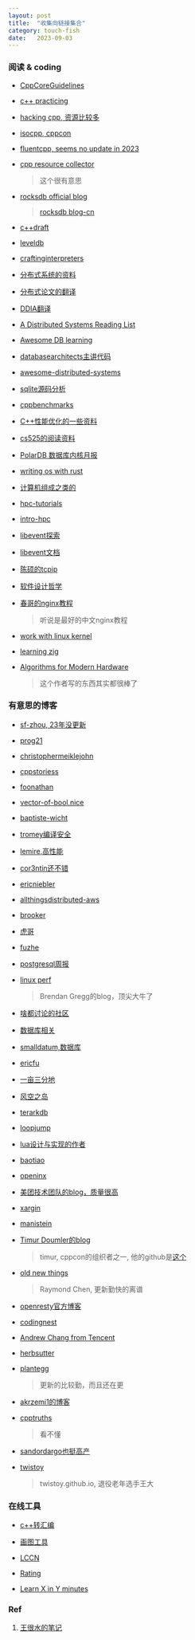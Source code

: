 ```yaml
---
layout: post
title:  "收集向链接集合"
category: touch-fish
date:   2023-09-03
---
```

### 阅读 & coding

+ [CppCoreGuidelines](https://isocpp.github.io/CppCoreGuidelines/)

+ [c++ practicing](https://github.com/practical-tutorials/project-based-learning#cc)

+ [hacking cpp, 资源比较多](https://hackingcpp.com/)

+ [isocpp, cppcon](https://isocpp.org/blog)

+ [fluentcpp, seems no update in 2023](https://www.fluentcpp.com/)

+ [cpp resource collector](https://github.com/MattPD/cpplinks)
  > 这个很有意思

+ [rocksdb official blog](https://rocksdb.org/blog/)
  > [rocksdb blog-cn](https://wanghenshui.github.io/rocksdb-doc-cn/)

+ [c++draft](https://eel.is/c++draft/)

+ [leveldb](https://dirtysalt.github.io/html/leveldb.html)

+ [craftinginterpreters](http://craftinginterpreters.com/contents.html)

+ [分布式系统的资料](https://github.com/ty4z2008/Qix/blob/master/ds.md)

+ [分布式论文的翻译](https://iswade.github.io/02_distributed_system_papers/)

+ [DDIA翻译](https://vonng.gitbooks.io/ddia-cn/content/ch1.html)

+ [A Distributed Systems Reading List](http://dancres.github.io/Pages/)

+ [Awesome DB learning](https://github.com/pingcap/awesome-database-learning)

+ [databasearchitects主讲代码](https://databasearchitects.blogspot.com/)

+ [awesome-distributed-systems](https://github.com/zhenlohuang/awesome-distributed-systems)

+ [sqlite源码分析](https://huili.github.io/)

+ [cppbenchmarks](https://cppbenchmarks.wordpress.com/)

+ [C++性能优化的一些资料](https://github.com/fenbf/AwesomePerfCpp)

+ [cs525的阅读资料](https://docs.google.com/document/d/1gWQ_Uk60zIH6PvP1P4NYzz4TvrKWGCnltySBxwkradM/edit#heading=h.k6znr7t8urvp)

+ [PolarDB 数据库内核月报](http://mysql.taobao.org/monthly/)

+ [writing os with rust](https://os.phil-opp.com/zh-CN/?continueFlag=a8d527efd3a093cc6ea538764e0296fc)

+ [计算机组成之类的](https://bob.cs.sonoma.edu/IntroCompOrg-x64/bookli1.html#x2-2000)

+ [hpc-tutorials](https://hpc-tutorials.llnl.gov/)

+ [intro-hpc](https://hpc.llnl.gov/documentation/tutorials/introduction-parallel-computing-tutorial)

+ [libevent探索](http://manistein.club/post/server/libevent/%E6%8E%A2%E7%B4%A2libevent%E5%86%85%E9%83%A8%E6%9C%BA%E5%88%B6/)

+ [libevent文档](https://libevent.org/libevent-book/)

+ [陈硕的tcpip](http://chenshuo.com/tcpip-study/)

+ [软件设计哲学](https://www.bookstack.cn/read/A-Philosophy-of-Software-Design-zh/README.md)

+ [春哥的nginx教程](http://openresty.org/download/agentzh-nginx-tutorials-zhcn.html)
  > 听说是最好的中文nginx教程

+ [work with linux kernel](https://www.kernel.org/doc/html/v4.10/process/howto.html)

+ [learning zig](https://zigcc.github.io/learning-zig/index.html)

+ [Algorithms for Modern Hardware](https://en.algorithmica.org/hpc/)
  > 这个作者写的东西其实都很棒了

### 有意思的博客

+ [sf-zhou, 23年没更新](https://sf-zhou.github.io/)

+ [prog21](https://prog21.dadgum.com/)

+ [christophermeiklejohn](https://christophermeiklejohn.com/)

+ [cppstoriess](https://www.cppstories.com/p/archive/)

+ [foonathan](https://www.foonathan.net/)

+ [vector-of-bool,nice](https://vector-of-bool.github.io/)

+ [baptiste-wicht](https://baptiste-wicht.com/)

+ [tromey编译安全](https://tromey.com/blog/)

+ [lemire,高性能](https://lemire.me/blog/)

+ [cor3ntin还不错](https://cor3ntin.github.io/)

+ [ericniebler](https://ericniebler.com/)

+ [allthingsdistributed-aws](https://www.allthingsdistributed.com/)

+ [brooker](https://brooker.co.za/blog/)

+ [虎哥](https://bohutang.me/)

+ [fuzhe](https://fuzhe1989.github.io/)

+ [postgresql周报](https://grantzhou.github.io/)

+ [linux perf](https://www.brendangregg.com/blog/)
  > Brendan Gregg的blog，顶尖大牛了

+ [啥都讨论的社区](https://lobste.rs/)

+ [数据库相关](http://databasearchitects.blogspot.com/)

+ [smalldatum,数据库](http://smalldatum.blogspot.com/)

+ [ericfu](https://ericfu.me/)

+ [一亩三分地](https://blog.k3fu.xyz/)

+ [风空之岛](https://blog.mwish.me/)

+ [terarkdb](https://nark.cc/)

+ [loopjump](http://loopjump.com/)

+ [lua设计与实现的作者](https://www.codedump.info/)

+ [baotiao](http://baotiao.github.io/)

+ [openinx](https://openinx.github.io/)

+ [美团技术团队的blog，质量很高](https://tech.meituan.com/)

+ [xargin](https://xargin.com/)

+ [manistein](http://manistein.club/)

+ [Timur Doumler的blog](https://timur.audio/)
  > timur, cppcon的组织者之一, 他的github是[这个](https://github.com/timuraudio)

+ [old new things](https://devblogs.microsoft.com/oldnewthing/)
  > Raymond Chen, 更新勤快的离谱

+ [openresty官方博客](https://blog.openresty.com.cn/cn/)

+ [codingnest](https://codingnest.com/)

+ [Andrew Chang from Tencent](https://segmentfault.com/blog/amc)

+ [herbsutter](https://herbsutter.com/)

+ [plantegg](https://plantegg.github.io/)
  > 更新的比较勤，而且还在更

+ [akrzemi1的博客](https://akrzemi1.wordpress.com/)

+ [cpptruths](http://cpptruths.blogspot.com/)
  > 看不懂

+ [sandordargo也挺高产](https://www.sandordargo.com/archives/)

+ [twistoy](https://twistoy.com/)
  
  > twistoy.github.io, 退役老年选手王大

### 在线工具

+ [c++转汇编](https://godbolt.org/)

+ [画图工具](https://excalidraw.com/)

+ [LCCN](https://lccn.lbao.site/biweekly-contest-91/1)

+ [Rating](https://zerotrac.github.io/leetcode_problem_rating/#/)

+ [Learn X in Y minutes](https://learnxinyminutes.com)

### Ref

1. [王很水的笔记](https://wanghenshui.github.io/recommend.html)
